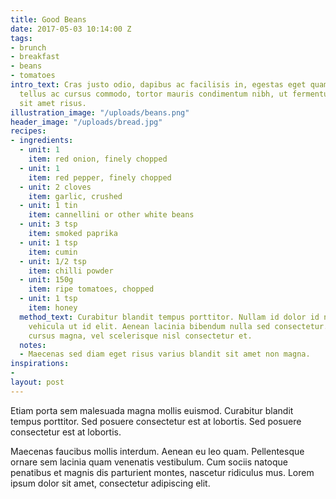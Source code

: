 ```yaml
---
title: Good Beans
date: 2017-05-03 10:14:00 Z
tags:
- brunch
- breakfast
- beans
- tomatoes
intro_text: Cras justo odio, dapibus ac facilisis in, egestas eget quam. Fusce dapibus,
  tellus ac cursus commodo, tortor mauris condimentum nibh, ut fermentum massa justo
  sit amet risus.
illustration_image: "/uploads/beans.png"
header_image: "/uploads/bread.jpg"
recipes:
- ingredients:
  - unit: 1
    item: red onion, finely chopped
  - unit: 1
    item: red pepper, finely chopped
  - unit: 2 cloves
    item: garlic, crushed
  - unit: 1 tin
    item: cannellini or other white beans
  - unit: 3 tsp
    item: smoked paprika
  - unit: 1 tsp
    item: cumin
  - unit: 1/2 tsp
    item: chilli powder
  - unit: 150g
    item: ripe tomatoes, chopped
  - unit: 1 tsp
    item: honey
  method_text: Curabitur blandit tempus porttitor. Nullam id dolor id nibh ultricies
    vehicula ut id elit. Aenean lacinia bibendum nulla sed consectetur. Praesent commodo
    cursus magna, vel scelerisque nisl consectetur et.
  notes:
  - Maecenas sed diam eget risus varius blandit sit amet non magna.
inspirations:
- 
layout: post
---
```


Etiam porta sem malesuada magna mollis euismod. Curabitur blandit tempus porttitor. Sed posuere consectetur est at lobortis. Sed posuere consectetur est at lobortis.

Maecenas faucibus mollis interdum. Aenean eu leo quam. Pellentesque ornare sem lacinia quam venenatis vestibulum. Cum sociis natoque penatibus et magnis dis parturient montes, nascetur ridiculus mus. Lorem ipsum dolor sit amet, consectetur adipiscing elit.